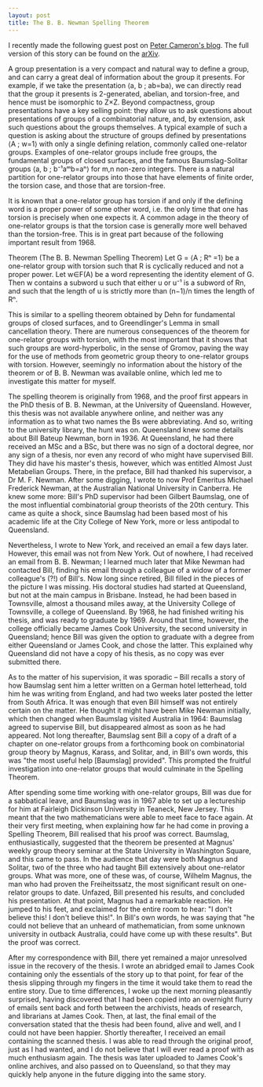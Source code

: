 ```yaml
---
layout: post
title: The B. B. Newman Spelling Theorem
---
```

I recently made the following guest post on [Peter Cameron's blog](https://cameroncounts.wordpress.com/2020/04/06/the-b-b-newman-spelling-theorem/). The full version of this story can be found on the [arXiv](https://arxiv.org/abs/2004.01484).

A group presentation is a very compact and natural way to define a group, and can carry a great deal of information about the group it presents. For example, if we take the presentation ⟨a, b ; ab=ba⟩, we can directly read that the group it presents is 2-generated, abelian, and torsion-free, and hence must be isomorphic to Z×Z. Beyond compactness, group presentations have a key selling point: they allow us to ask questions about presentations of groups of a combinatorial nature, and, by extension, ask such questions about the groups themselves. A typical example of such a question is asking about the structure of groups defined by presentations ⟨A ; w=1⟩ with only a single defining relation, commonly called one-relator groups. Examples of one-relator groups include free groups, the fundamental groups of closed surfaces, and the famous Baumslag-Solitar groups ⟨a, b ; b⁻¹aᵐb=aⁿ⟩ for m,n non-zero integers. There is a natural partition for one-relator groups into those that have elements of finite order, the torsion case, and those that are torsion-free.

It is known that a one-relator group has torsion if and only if the defining word is a proper power of some other word, i.e. the only time that one has torsion is precisely when one expects it. A common adage in the theory of one-relator groups is that the torsion case is generally more well behaved than the torsion-free. This is in great part because of the following important result from 1968.

Theorem (The B. B. Newman Spelling Theorem) Let G = ⟨A ; Rⁿ =1⟩ be a one-relator group with torsion such that R is cyclically reduced and not a proper power. Let w∈F(A) be a word representing the identity element of G. Then w contains a subword u such that either u or u⁻¹ is a subword of Rn, and such that the length of u is strictly more than (n−1)/n times the length of Rⁿ.

This is similar to a spelling theorem obtained by Dehn for fundamental groups of closed surfaces, and to Greendlinger's Lemma in small cancellation theory. There are numerous consequences of the theorem for one-relator groups with torsion, with the most important that it shows that such groups are word-hyperbolic, in the sense of Gromov, paving the way for the use of methods from geometric group theory to one-relator groups with torsion. However, seemingly no information about the history of the theorem or of B. B. Newman was available online, which led me to investigate this matter for myself.

The spelling theorem is originally from 1968, and the proof first appears in the PhD thesis of B. B. Newman, at the University of Queensland. However, this thesis was not available anywhere online, and neither was any information as to what two names the Bs were abbreviating. And so, writing to the university library, the hunt was on. Queensland knew some details about Bill Bateup Newman, born in 1936. At Queensland, he had there received an MSc and a BSc, but there was no sign of a doctoral degree, nor any sign of a thesis, nor even any record of who might have supervised Bill. They did have his master's thesis, however, which was entitled Almost Just Metabelian Groups. There, in the preface, Bill had thanked his supervisor, a Dr M. F. Newman. After some digging, I wrote to now Prof Emeritus Michael Frederick Newman, at the Australian National University in Canberra. He knew some more: Bill's PhD supervisor had been Gilbert Baumslag, one of the most influential combinatorial group theorists of the 20th century. This came as quite a shock, since Baumslag had been based most of his academic life at the City College of New York, more or less antipodal to Queensland.

Nevertheless, I wrote to New York, and received an email a few days later. However, this email was not from New York. Out of nowhere, I had received an email from B. B. Newman; I learned much later that Mike Newman had contacted Bill, finding his email through a colleague of a widow of a former colleague's (?!) of Bill's. Now long since retired, Bill filled in the pieces of the picture I was missing. His doctoral studies had started at Queensland, but not at the main campus in Brisbane. Instead, he had been based in Townsville, almost a thousand miles away, at the University College of Townsville, a college of Queensland. By 1968, he had finished writing his thesis, and was ready to graduate by 1969. Around that time, however, the college officially became James Cook University, the second university in Queensland; hence Bill was given the option to graduate with a degree from either Queensland or James Cook, and chose the latter. This explained why Queensland did not have a copy of his thesis, as no copy was ever submitted there.

As to the matter of his supervision, it was sporadic – Bill recalls a story of how Baumslag sent him a letter written on a German hotel letterhead, told him he was writing from England, and had two weeks later posted the letter from South Africa. It was enough that even Bill himself was not entirely certain on the matter. He thought it might have been Mike Newman initially, which then changed when Baumslag visited Australia in 1964: Baumslag agreed to supervise Bill, but disappeared almost as soon as he had appeared. Not long thereafter, Baumslag sent Bill a copy of a draft of a chapter on one-relator groups from a forthcoming book on combinatorial group theory by Magnus, Karass, and Solitar, and, in Bill's own words, this was "the most useful help [Baumslag] provided". This prompted the fruitful investigation into one-relator groups that would culminate in the Spelling Theorem.

After spending some time working with one-relator groups, Bill was due for a sabbatical leave, and Baumslag was in 1967 able to set up a lectureship for him at Fairleigh Dickinson University in Teaneck, New Jersey. This meant that the two mathematicians were able to meet face to face again. At their very first meeting, when explaining how far he had come in proving a Spelling Theorem, Bill realised that his proof was correct. Baumslag, enthusiastically, suggested that the theorem be presented at Magnus' weekly group theory seminar at the State University in Washington Square, and this came to pass. In the audience that day were both Magnus and Solitar, two of the three who had taught Bill extensively about one-relator groups. What was more, one of these was, of course, Wilhelm Magnus, the man who had proven the Freiheitssatz, the most significant result on one-relator groups to date. Unfazed, Bill presented his results, and concluded his presentation. At that point, Magnus had a remarkable reaction. He jumped to his feet, and exclaimed for the entire room to hear: "I don't believe this! I don't believe this!". In Bill's own words, he was saying that "he could not believe that an unheard of mathematician, from some unknown university in outback Australia, could have come up with these results". But the proof was correct.

After my correspondence with Bill, there yet remained a major unresolved issue in the recovery of the thesis. I wrote an abridged email to James Cook containing only the essentials of the story up to that point, for fear of the thesis slipping through my fingers in the time it would take them to read the entire story. Due to time differences, I woke up the next morning pleasantly surprised, having discovered that I had been copied into an overnight flurry of emails sent back and forth between the archivists, heads of research, and librarians at James Cook. Then, at last, the final email of the conversation stated that the thesis had been found, alive and well, and I could not have been happier. Shortly thereafter, I received an email containing the scanned thesis. I was able to read through the original proof, just as I had wanted, and I do not believe that I will ever read a proof with as much enthusiasm again. The thesis was later uploaded to James Cook's online archives, and also passed on to Queensland, so that they may quickly help anyone in the future digging into the same story.
